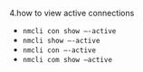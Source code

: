 4.how to view active connections 
* `nmcli con show –-active `
* `nmcli show –-active `
* `nmcli con –-active` 
* `nmcli com show –active `
